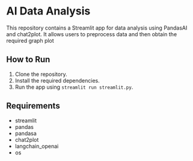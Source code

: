 # AI Data Analysis

This repository contains a Streamlit app for data analysis using PandasAI and chat2plot. 
It allows users to preprocess data and then obtain the required graph plot

## How to Run

1. Clone the repository.
2. Install the required dependencies.
3. Run the app using `streamlit run streamlit.py`.

## Requirements

- streamlit
- pandas
- pandasa
- chat2plot
- langchain_openai
- os
